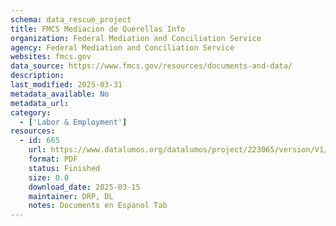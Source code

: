 ```yaml
---
schema: data_rescue_project 
title: FMCS Mediacion de Querellas Info
organization: Federal Mediation and Conciliation Service
agency: Federal Mediation and Conciliation Service
websites: fmcs.gov
data_source: https://www.fmcs.gov/resources/documents-and-data/
description: 
last_modified: 2025-03-31
metadata_available: No
metadata_url: 
category:
  - ['Labor & Employment'] 
resources:
  - id: 665
    url: https://www.datalumos.org/datalumos/project/223065/version/V1/view
    format: PDF
    status: Finished
    size: 0.0
    download_date: 2025-03-15
    maintainer: DRP, DL
    notes: Documents en Espanol Tab
---
```


